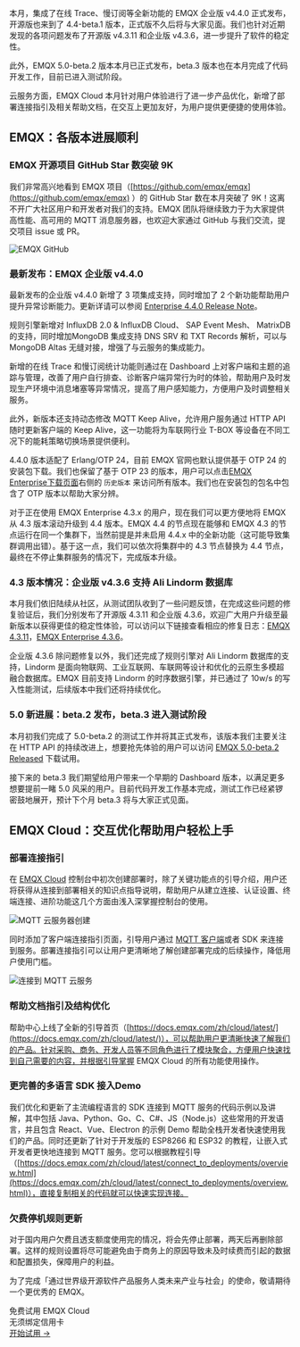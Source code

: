 本月，集成了在线 Trace、慢订阅等全新功能的 EMQX 企业版 v4.4.0 正式发布，开源版也来到了 4.4-beta.1 版本，正式版不久后将与大家见面。我们也针对近期发现的各项问题发布了开源版 v4.3.11 和企业版 v4.3.6，进一步提升了软件的稳定性。

此外，EMQX 5.0-beta.2 版本本月已正式发布，beta.3 版本也在本月完成了代码开发工作，目前已进入测试阶段。

云服务方面，EMQX Cloud 本月针对用户体验进行了进一步产品优化，新增了部署连接指引及相关帮助文档，在交互上更加友好，为用户提供更便捷的使用体验。

## EMQX：各版本进展顺利

### EMQX 开源项目 GitHub Star 数突破 9K

我们非常高兴地看到 EMQX 项目（[https://github.com/emqx/emqx](https://github.com/emqx/emqx) ）的 GitHub Star 数在本月突破了 9K！这离不开广大社区用户和开发者对我们的支持。EMQX 团队将继续致力于为大家提供高性能、高可用的 MQTT 消息服务器，也欢迎大家通过 GitHub 与我们交流，提交项目 issue 或 PR。

![EMQX GitHub](https://assets.emqx.com/images/ceeea48431795ee2d40c81140d60474d.png)

### 最新发布：EMQX 企业版 v4.4.0

最新发布的企业版 v4.4.0 新增了 3 项集成支持，同时增加了 2 个新功能帮助用户提升异常诊断能力。更新详请可以参阅 [Enterprise 4.4.0 Release Note](https://www.emqx.com/zh/changelogs/enterprise/4.4.0)。

规则引擎新增对 InfluxDB 2.0 & InfluxDB Cloud、 SAP Event Mesh、 MatrixDB 的支持，同时增加MongoDB 集成支持 DNS SRV 和 TXT Records 解析，可以与 MongoDB Altas 无缝对接，增强了与云服务的集成能力。

新增的在线 Trace 和慢订阅统计功能则通过在 Dashboard 上对客户端和主题的追踪与管理，改善了用户自行排查、诊断客户端异常行为时的体验，帮助用户及时发现生产环境中消息堵塞等异常情况，提高了用户感知能力，方便用户及时调整相关服务。

此外，新版本还支持动态修改 MQTT Keep Alive，允许用户服务通过 HTTP API 随时更新客户端的 Keep Alive，这一功能将为车联网行业 T-BOX 等设备在不同工况下的能耗策略切换场景提供便利。

4.4.0 版本适配了 Erlang/OTP 24，目前 EMQX 官网也默认提供基于 OTP 24 的安装包下载。我们也保留了基于 OTP 23 的版本，用户可以点击[EMQX Enterprise下载页面](https://www.emqx.com/zh/downloads-and-install?product=enterprise&version=4.4.0&os=Docker&oslabel=Docker)右侧的 `历史版本` 来访问所有版本。我们也在安装包的包名中包含了 OTP 版本以帮助大家分辨。

对于正在使用 EMQX Enterprise 4.3.x 的用户，现在我们可以更方便地将 EMQX 从 4.3 版本滚动升级到 4.4 版本。EMQX 4.4 的节点现在能够和 EMQX 4.3 的节点运行在同一个集群下，当然前提是并未启用 4.4.x 中的全新功能（这可能导致集群调用出错）。基于这一点，我们可以依次将集群中的 4.3 节点替换为 4.4 节点，最终在不停止集群服务的情况下，完成版本升级。

### 4.3 版本情况：企业版 v4.3.6 支持 Ali Lindorm 数据库

本月我们依旧陆续从社区，从测试团队收到了一些问题反馈，在完成这些问题的修复验证后，我们分别发布了开源版 4.3.11 和企业版 4.3.6，欢迎广大用户升级至最新版本以获得更佳的稳定性体验，可以访问以下链接查看相应的修复日志：[EMQX 4.3.11](https://www.emqx.com/zh/changelogs/broker/4.3.11)，[EMQX Enterprise 4.3.6](https://www.emqx.com/zh/changelogs/enterprise/4.3.6)。

企业版 4.3.6 除问题修复以外，我们还完成了规则引擎对 Ali Lindorm 数据库的支持，Lindorm 是面向物联网、工业互联网、车联网等设计和优化的云原生多模超融合数据库。EMQX 目前支持 Lindorm 的时序数据引擎，并已通过了 10w/s 的写入性能测试，后续版本中我们还将持续优化。

### 5.0 新进展：beta.2 发布，beta.3 进入测试阶段

本月初我们完成了 5.0-beta.2 的测试工作并将其正式发布，该版本我们主要关注在 HTTP API 的持续改进上，想要抢先体验的用户可以访问 [EMQX 5.0-beta.2 Released](https://github.com/emqx/emqx/releases/tag/v5.0-beta.2) 下载试用。

接下来的 beta.3 我们期望给用户带来一个早期的 Dashboard 版本，以满足更多想要提前一睹 5.0 风采的用户。目前代码开发工作基本完成，测试工作已经紧锣密鼓地展开，预计下个月 beta.3 将与大家正式见面。

## EMQX Cloud：交互优化帮助用户轻松上手

### 部署连接指引

在 [EMQX Cloud](https://www.emqx.com/zh/cloud) 控制台中初次创建部署时，除了关键功能点的引导介绍，用户还将获得从连接到部署相关的知识点指导说明，帮助用户从建立连接、认证设置、终端连接、进阶功能这几个方面由浅入深掌握控制台的使用。

![MQTT 云服务器创建](https://assets.emqx.com/images/9f01bdf3be20b562b3c7cacb1f661665.png)

同时添加了客户端连接指引页面，引导用户通过 [MQTT 客户端](https://www.emqx.com/zh/mqtt-client-sdk)或者 SDK 来连接到服务。部署连接指引可以让用户更清晰地了解创建部署完成的后续操作，降低用户使用门槛。

![连接到 MQTT 云服务](https://assets.emqx.com/images/a8f0cb0ef85620d61010caaf19a4304c.png)


### 帮助文档指引及结构优化

帮助中心上线了全新的引导首页（[https://docs.emqx.com/zh/cloud/latest/](https://docs.emqx.com/zh/cloud/latest/)），可以帮助用户更清晰快速了解我们的产品。针对采购、商务、开发人员等不同角色进行了模块聚合，方便用户快速找到自己需要的内容，并根据引导掌握 EMQX Cloud 的所有功能使用操作。

### 更完善的多语言 SDK 接入Demo

我们优化和更新了主流编程语言的 SDK 连接到 MQTT 服务的代码示例以及讲解，其中包括 Java、Python、Go、C、C#、JS（Node.js）这些常用的开发语言，并且包含 React、Vue、Electron 的示例 Demo 帮助全栈开发者快速使用我们的产品。同时还更新了针对于开发版的 ESP8266 和 ESP32 的教程，让嵌入式开发者更快地连接到 MQTT 服务。您可以根据教程引导（[https://docs.emqx.com/zh/cloud/latest/connect_to_deployments/overview.html](https://docs.emqx.com/zh/cloud/latest/connect_to_deployments/overview.html)），直接复制相关的代码就可以快速实现连接。

### 欠费停机规则更新

对于国内用户欠费且透支额度使用完的情况，将会先停止部署，两天后再删除部署。这样的规则设置将尽可能避免由于商务上的原因导致未及时续费而引起的数据和配置损失，保障用户的利益。


为了完成「通过世界级开源软件产品服务人类未来产业与社会」的使命，敬请期待一个更优秀的 EMQX。


<section class="promotion">
    <div>
        免费试用 EMQX Cloud
        <div class="is-size-14 is-text-normal has-text-weight-normal">无须绑定信用卡</div>
    </div>
    <a href="https://accounts-zh.emqx.com/signup?continue=https://cloud.emqx.com/console/deployments/0?oper=new" class="button is-gradient px-5">开始试用 →</a >
</section>
